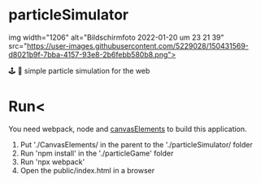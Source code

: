 # particleSimulator

img width="1206" alt="Bildschirmfoto 2022-01-20 um 23 21 39" src="https://user-images.githubusercontent.com/5229028/150431569-d8021b9f-7bba-4157-93e8-2b6febb580b8.png">

🕹 🔬 simple particle simulation for the web

# Run<


You need webpack, node and [canvasElements](https://github.com/Dimnez/CanvasElements) to build this application.

1. Put './CanvasElements/ in the parent to the './particleSimulator/ folder
2. Run 'npm install' in the './particleGame' folder
3. Run 'npx webpack'
4. Open the public/index.html in a browser

